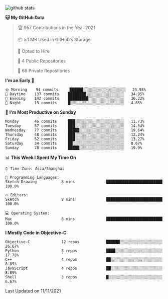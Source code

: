 
![github stats](https://github-readme-stats.vercel.app/api?username=ChesterYue&show_icons=true&count_private=true)

<!-- ![wakatime](https://github-readme-stats.vercel.app/api/wakatime?username=ChesterYue&layout=compact) -->

<!-- ![wakatime](https://github-readme-stats.vercel.app/api/top-langs/?username=ChesterYue&layout=compact) -->

<!--START_SECTION:waka-->
**🐱 My GitHub Data** 

> 🏆 957 Contributions in the Year 2021
 > 
> 📦 5.1 MB Used in GitHub's Storage 
 > 
> 💼 Opted to Hire
 > 
> 📜 4 Public Repositories 
 > 
> 🔑 66 Private Repositories  
 > 
**I'm an Early 🐤** 

```text
🌞 Morning    94 commits     ██████░░░░░░░░░░░░░░░░░░░   23.98% 
🌆 Daytime    137 commits    ████████░░░░░░░░░░░░░░░░░   34.95% 
🌃 Evening    142 commits    █████████░░░░░░░░░░░░░░░░   36.22% 
🌙 Night      19 commits     █░░░░░░░░░░░░░░░░░░░░░░░░   4.85%

```
📅 **I'm Most Productive on Sunday** 

```text
Monday       46 commits     ███░░░░░░░░░░░░░░░░░░░░░░   11.73% 
Tuesday      57 commits     ███░░░░░░░░░░░░░░░░░░░░░░   14.54% 
Wednesday    77 commits     █████░░░░░░░░░░░░░░░░░░░░   19.64% 
Thursday     48 commits     ███░░░░░░░░░░░░░░░░░░░░░░   12.24% 
Friday       52 commits     ███░░░░░░░░░░░░░░░░░░░░░░   13.27% 
Saturday     34 commits     ██░░░░░░░░░░░░░░░░░░░░░░░   8.67% 
Sunday       78 commits     █████░░░░░░░░░░░░░░░░░░░░   19.9%

```


📊 **This Week I Spent My Time On** 

```text
⌚︎ Time Zone: Asia/Shanghai

💬 Programming Languages: 
Sketch Drawing           8 mins              █████████████████████████   100.0%

🔥 Editors: 
Sketch                   8 mins              █████████████████████████   100.0%

💻 Operating System: 
Mac                      8 mins              █████████████████████████   100.0%

```

**I Mostly Code in Objective-C** 

```text
Objective-C              12 repos            ██████░░░░░░░░░░░░░░░░░░░   26.67% 
Python                   8 repos             ████░░░░░░░░░░░░░░░░░░░░░   17.78% 
C++                      4 repos             ██░░░░░░░░░░░░░░░░░░░░░░░   8.89% 
JavaScript               4 repos             ██░░░░░░░░░░░░░░░░░░░░░░░   8.89% 
Shell                    3 repos             █░░░░░░░░░░░░░░░░░░░░░░░░   6.67%

```



 Last Updated on 11/11/2021
<!--END_SECTION:waka-->